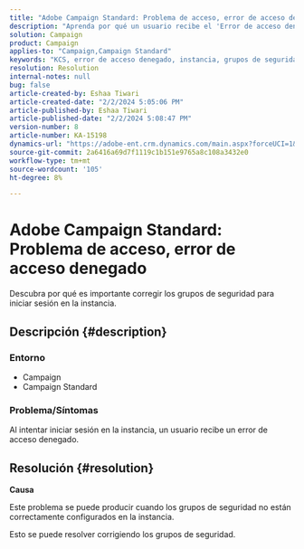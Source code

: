 ```yaml
---
title: "Adobe Campaign Standard: Problema de acceso, error de acceso denegado"
description: "Aprenda por qué un usuario recibe el 'Error de acceso denegado' al intentar iniciar sesión en la instancia."
solution: Campaign
product: Campaign
applies-to: "Campaign,Campaign Standard"
keywords: "KCS, error de acceso denegado, instancia, grupos de seguridad"
resolution: Resolution
internal-notes: null
bug: false
article-created-by: Eshaa Tiwari
article-created-date: "2/2/2024 5:05:06 PM"
article-published-by: Eshaa Tiwari
article-published-date: "2/2/2024 5:08:47 PM"
version-number: 8
article-number: KA-15198
dynamics-url: "https://adobe-ent.crm.dynamics.com/main.aspx?forceUCI=1&pagetype=entityrecord&etn=knowledgearticle&id=d983e134-edc1-ee11-9079-6045bd006268"
source-git-commit: 2a6416a69d7f1119c1b151e9765a8c108a3432e0
workflow-type: tm+mt
source-wordcount: '105'
ht-degree: 8%

---
```


# Adobe Campaign Standard: Problema de acceso, error de acceso denegado


Descubra por qué es importante corregir los grupos de seguridad para iniciar sesión en la instancia.

## Descripción {#description}


### <b>Entorno</b>

- Campaign
- Campaign Standard


### <b>Problema/Síntomas</b>

Al intentar iniciar sesión en la instancia, un usuario recibe un error de acceso denegado.


## Resolución {#resolution}




<b>Causa</b>

Este problema se puede producir cuando los grupos de seguridad no están correctamente configurados en la instancia.



Esto se puede resolver corrigiendo los grupos de seguridad.
